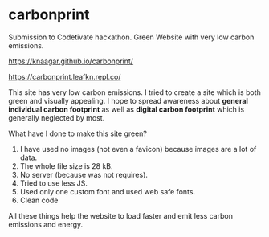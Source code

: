 # carbonprint
Submission to Codetivate hackathon. Green Website with very low carbon emissions.

https://knaagar.github.io/carbonprint/

https://carbonprint.leafkn.repl.co/

This site has very low carbon emissions. I tried to create a site which is both green and visually appealing. I hope to spread awareness about **general individual carbon footprint** as well as **digital carbon footprint** which is generally neglected by most.

What have I done to make this site green?
1. I have used no images (not even a favicon) because images are a lot of data.
2. The whole file size is 28 kB.
3. No server (because was not requires).
4. Tried to use less JS.
5. Used only one custom font and used web safe fonts.
6. Clean code

All these things help the website to load faster and emit less carbon emissions and energy.
